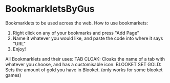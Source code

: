 # BookmarkletsByGus
Bookmarklets to be used across the web.
How to use bookmarkets: 
1. Right click on any of your bookmarks and press "Add Page"
2. Name it whatever you would like, and paste the code into where it says "URL"
3. Enjoy!


All Bookmarklets and their uses:
TAB CLOAK: Cloaks the name of a tab with whatever you choose, and has a customisable icon.
BLOOKET SET GOLD: Sets the amount of gold you have in Blooket. (only works for some blooket games)
